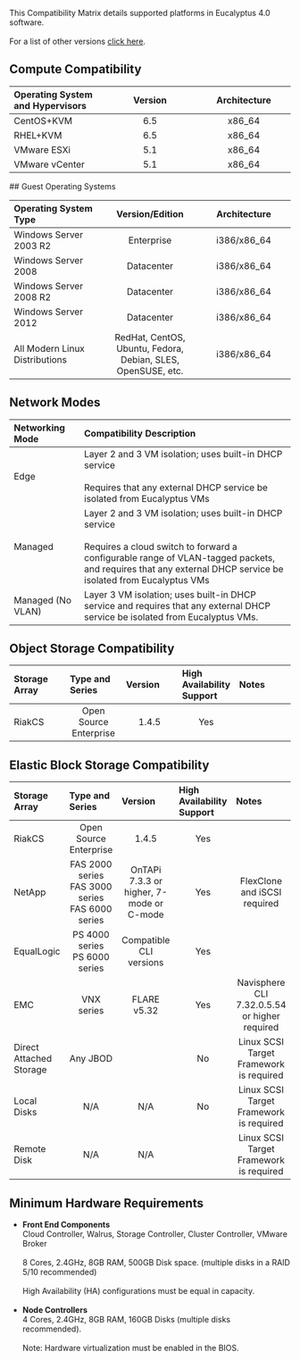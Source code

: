 This Compatibility Matrix details supported platforms in Eucalyptus 4.0 software.<br><br>For a list of other versions [click here](Eucalyptus-Cloud-Compatibility-Matrix---Overview).

## Compute Compatibility
<table>
<colgroup>
<col width="33%" />
<col width="33%" />
<col width="33%" />
</colgroup>
<thead>
<tr class="header">
<th align="left">Operating System and Hypervisors</th>
<th align="center">Version</th>
<th align="center">Architecture</th>
</tr>
</thead>
<tbody>
<tr class="even">
<td align="left">CentOS+KVM</td>
<td align="center">6.5</td>
<td align="center">x86_64</td>
</tr>
<tr class="odd">
<td align="left">RHEL+KVM</td>
<td align="center">6.5</td>
<td align="center">x86_64</td>
</tr>
<tr class="even">
<td align="left">VMware ESXi</td>
<td align="center">5.1</td>
<td align="center">x86_64</td>
</tr>
<tr class="odd">
<td align="left">VMware vCenter</td>
<td align="center">5.1</td>
<td align="center">x86_64</td>
</tr>
</tbody>
</table>
## Guest Operating Systems

<table>
<colgroup>
<col width="33%" />
<col width="33%" />
<col width="33%" />
</colgroup>
<thead>
<tr class="header">
<th align="left">Operating System Type</th>
<th align="center">Version/Edition</th>
<th align="center">Architecture</th>
</tr>
</thead>
<tbody>
<tr class="even">
<td align="left">Windows Server 2003 R2</td>
<td align="center">Enterprise</td>
<td align="center">i386/x86_64</td>
</tr>
<tr class="odd">
<td align="left">Windows Server 2008</td>
<td align="center">Datacenter</td>
<td align="center">i386/x86_64</td>
</tr>
<tr class="even">
<td align="left">Windows Server 2008 R2</td>
<td align="center">Datacenter</td>
<td align="center">i386/x86_64</td>
</tr>
<tr class="odd">
<td align="left">Windows Server 2012</td>
<td align="center">Datacenter</td>
<td align="center">i386/x86_64</td>
</tr>
<tr class="even">
<td align="left">All Modern Linux Distributions</td>
<td align="center"> RedHat, CentOS, Ubuntu, Fedora, Debian, SLES, OpenSUSE, etc. </td>
<td align="center">i386/x86_64</td>
</tr>
</tbody>
</table>

## Network Modes
<table>
<colgroup>
<col width="25%" />
<col width="75%" />
</colgroup>
<thead>
<tr class="header">
<th align="left">Networking Mode</th>
<th align="left">Compatibility Description</th>
</tr>
</thead>
<tbody>
<tr class="odd">
<td align="left">Edge</td>
<td align="left"> Layer 2 and 3 VM isolation; uses built-in DHCP service<br><br>Requires that any external DHCP service be isolated from Eucalyptus VMs</td>
</tr>
<tr class="even">
<td align="left">Managed</td>
<td align="left"> Layer 2 and 3 VM isolation; uses built-in DHCP service<br><br>Requires a cloud switch to forward a configurable range of VLAN-tagged packets, and requires that any external DHCP service be isolated from Eucalyptus VMs</td>
</tr>
<tr class="odd">
<td align="left">Managed (No VLAN)</td>
<td align="left"> Layer 3 VM isolation; uses built-in DHCP service and requires that any external DHCP service be isolated from Eucalyptus VMs. </td>
</tr>
</tbody>
</table>

## Object Storage Compatibility

<table>
<colgroup>
<col width="20%" />
<col width="20%" />
<col width="20%" />
<col width="20%" />
<col width="20%" />
</colgroup>
<thead>
<tr class="header">
<th align="left">Storage Array</th>
<th align="left">Type and Series</th>
<th align="left">Version</th>
<th align="left">High Availability Support</th>
<th align="left">Notes</th>
</thead>
<tbody>
</tr>
<tr class="even">
<td align="left"> RiakCS</td>
<td align="center"> Open Source<br>Enterprise</td>
<td align="center"> 1.4.5 </td>
<td align="center"> Yes </td>
<td align="center"> </td>
</tr>
</table>

## Elastic Block Storage Compatibility

<table>
<colgroup>
<col width="20%" />
<col width="20%" />
<col width="20%" />
<col width="20%" />
<col width="20%" />
</colgroup>
<thead>
<tr class="header">
<th align="left">Storage Array</th>
<th align="left">Type and Series</th>
<th align="left">Version</th>
<th align="left">High Availability Support</th>
<th align="left">Notes</th>
</thead>
<tbody>
</tr>
<tr class="even">
<td align="left"> RiakCS</td>
<td align="center"> Open Source<br>Enterprise</td>
<td align="center"> 1.4.5 </td>
<td align="center"> Yes </td>
<td align="center"> </td>
</tr>
<tr class="odd">
<td align="left"> NetApp</td>
<td align="center"> FAS 2000 series<br>FAS 3000 series<br>FAS 6000 series</td>
<td align="center"> OnTAPi 7.3.3 or higher, 7-mode or C-mode </td>
<td align="center"> Yes </td>
<td align="center"> FlexClone and iSCSI required </td>
</tr>
<tr class="even">
<td align="left"> EqualLogic</td>
<td align="center"> PS 4000 series<br>PS 6000 series </td>
<td align="center"> Compatible CLI versions </td>
<td align="center"> Yes </td>
<td align="center"> </td>
</tr>
<tr class="odd">
<td align="left"> EMC </td>
<td align="center"> VNX series</td>
<td align="center"> FLARE v5.32</td>
<td align="center"> Yes</td>
<td align="center"> Navisphere CLI 7.32.0.5.54 or higher required</td>
</tr>
<tr class="even">
<td align="left"> Direct Attached Storage </td>
<td align="center"> Any JBOD </td>
<td align="center"> </td>
<td align="center"> No </td>
<td align="center"> Linux SCSI Target Framework is required </td>
</tr>
<tr class="odd">
<td align="left"> Local Disks</td>
<td align="center"> N/A </td>
<td align="center"> N/A </td>
<td align="center"> No </td>
<td align="center"> Linux SCSI Target Framework is required </td>
</tr>
<tr class="even">
<td align="left"> Remote Disk</td>
<td align="center"> N/A </td>
<td align="center"> N/A </td>
<td align="center"> </td>
<td align="center"> Linux SCSI Target Framework is required </td>
</tr>
</tbody>
</table>

## Minimum Hardware Requirements
* **Front End Components** <br> Cloud Controller, Walrus, Storage Controller, Cluster Controller, VMware Broker<br><br>8 Cores, 2.4GHz, 8GB RAM, 500GB Disk space. (multiple disks in a RAID 5/10 recommended)<br><br> High Availability (HA) configurations must be equal in capacity.<br><br>
* **Node Controllers** <br>4 Cores, 2.4GHz, 8GB RAM, 160GB Disks (multiple disks recommended).<br><br> Note: Hardware virtualization must be enabled in the BIOS.
